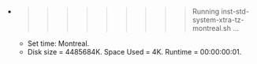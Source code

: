 * >>>>>>>>> Running inst-std-system-xtra-tz-montreal.sh ...
  * Set time: Montreal.
  * Disk size = 4485684K. Space Used = 4K. Runtime = 00:00:00:01.
